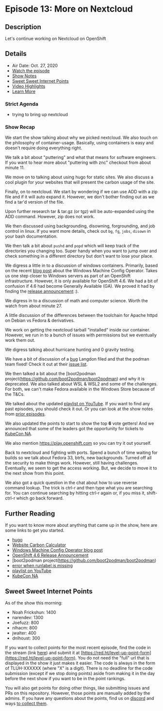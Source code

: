 # Episode 13: More on Nextcloud

## Description

Let's continue working on Nextcloud on OpenShift

## Details

* Air Date: Oct. 27, 2020
* [Watch the episode](https://youtu.be/ZMeNRx4X_DA)
* [Show Notes](#show-notes)
* [Sweet Sweet Internet Points](#sweet-sweet-internet-points)
* [Video Highlights](#video-highlights)
* [Learn More](https://red.ht/leveluphour)

### Strict Agenda

* trying to bring up nextcloud

### Show Recap

We start the show talking about why we picked nextcloud.
We also touch on the philosophy of container-usage.
Basically, using containers is easy and doesn't require doing everything right.

We talk a bit about "puttering" and what that means for software engineers.
If you want to hear more about "puttering with znc" checkout from about minute 11.

We move on to talking about using hugo for static sites.
We also discuss a cool plugin for your websites that will present the carbon usage of the site.

Finally, on to nextcloud.
We start by wondering if we can use ADD with a zip file and if it will auto expand it.
However, we don't bother finding out as we find a tar'd version of the file.

Upon further research tar & tar.gz (or tgz) will be auto-expanded using the ADD command.
However, zip does not work.

We then discussed using backgrounding, disowning, forgrounding, and job control in linux.
If you want more details, check out `bg`, `fg`, `jobs`, `disown` in your bash documentation.

We then talk a bit about `pushd` and `popd` which will keep track of the directories you changing too.
Super handy when you want to jump over and check something in a different directory but don't want to lose your place.

We digress a little in to a discussion of windows containers.
Primarily, based on the recent [blog post](https://www.openshift.com/blog/announcing-the-community-windows-machine-config-operator-on-openshift-4.6) about the Windows Machine Config Operator.
Takes us one step closer to Windows servers as part of an OpenShift infrastructure.
However, it is only available for OpenShift 4.6.
We had a bit of confusion if 4.6 had become Generally Available (GA).
We proved it had by finding the [release announcement](https://www.openshift.com/blog/red-hat-openshift-4.6-is-now-available) :).

We digress in to a discussion of math and computer science.
Worth the watch from about minute 27.

A little discussion of the differences between the toolchain for Apache httpd on Debian vs Fedora & derivatives.

We work on getting the nextcloud tarball "installed" inside our container.
However, we run in to a bunch of issues with permissions but we eventually work them out.

We digress talking about hurricane hunting and 0 gravity testing.

We have a bit of discussion of a [bug](https://github.com/containers/podman/issues/8038) Langdon filed and that the podman team fixed!
Check it out at their [issue list](https://github.com/containers/podman/issues).

We then talked a bit about the [boot2podman project(https://github.com/boot2podman/boot2podman) and why it is deprecated.
We also talked about WSL & WSL2 and some of the challenges.
For both, we can't make Fedora available in the Windows Store because of the T&Cs.

We talked about the updated [playlist on YouTube](https://www.youtube.com/playlist?list=PLaR6Rq6Z4Iqc25cLwibpYnVNUQZDf-pgG).
If you want to find any past episodes, you should check it out.
Or you can look at the show notes from [prior episodes](../).

We also updated the points to start to show the top **6** vote getters!
And we announced that some of the leaders got the opportunity for tickets to [KubeCon NA](https://events.linuxfoundation.org/kubecon-cloudnativecon-north-america/).

We also mention https://play.openshift.com so you can try it out yourself.

Back to nextcloud and fighting with ports.
Spend a bunch of time waiting for builds so we talk about Fedora 33, btrfs, new backgrounds.
Turned off all the security to make things work.
However, still having challenges.
Eventually, we seem to get the access working.
But, we decide to move it to the next show from this point.

We also got a quick question in the chat about how to use reverse command lookup.
The trick is ctrl-r and then type what you are searching for.
You can continue searching by hitting ctrl-r again or, if you miss it, shift-ctrl-r which go back forward.

## Further Reading

If you want to know more about anything that came up in the show, here are some links to get you started.

* [hugo](https://gohugo.io/)
* [Website Carbon Calculator](https://www.websitecarbon.com/)
* [Windows Machine Config Operator blog post](https://www.openshift.com/blog/announcing-the-community-windows-machine-config-operator-on-openshift-4.6)
* [OpenShift 4.6 Release Announcement](https://www.openshift.com/blog/red-hat-openshift-4.6-is-now-available)
* [boot2podman project(https://github.com/boot2podman/boot2podman)
* [error when runlabel is missing](https://github.com/containers/podman/issues/8038)
* [playlist on YouTube](https://www.youtube.com/playlist?list=PLaR6Rq6Z4Iqc25cLwibpYnVNUQZDf-pgG)
* [KubeCon NA](https://events.linuxfoundation.org/kubecon-cloudnativecon-north-america/)

## Sweet Sweet Internet Points

As of the show this morning:

* Noah Frickshun: 1400
* narendev: 1300
* Joefuzz: 800
* nlhacm: 800
* jwalter: 400
* dnlhoust: 300

If you want to collect points for the most recent episode, find the code in the stream (link [here](#details)) and submit it at [https://red.ht/level-up-point-form](https://red.ht/level-up-point-form).
You do not need the "full" url that is displayed in the show it just makes it easier.
The code is always in the form of TLUH-XXXXXX (where "X" is a digit).
There is no deadline for the code submission (except if we stop doing points) aside from making it in the day before the next show if you want to be in the point rankings.

You will also get points for doing other things, like submitting issues and PRs on this repository.
However, those points are manually added by the admins.
If you have any questions about the points, find us on [discord](https://discord.gg/5VMVGJt) and ways [to collect them](../activities.md).

